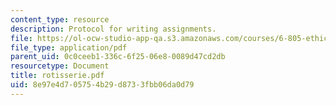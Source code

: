 ```yaml
---
content_type: resource
description: Protocol for writing assignments.
file: https://ol-ocw-studio-app-qa.s3.amazonaws.com/courses/6-805-ethics-and-the-law-on-the-electronic-frontier-fall-2005/8e97e4d705754b29d8733fbb06da0d79_rotisserie.pdf
file_type: application/pdf
parent_uid: 0c0ceeb1-336c-6f25-06e8-0089d47cd2db
resourcetype: Document
title: rotisserie.pdf
uid: 8e97e4d7-0575-4b29-d873-3fbb06da0d79
---
```

